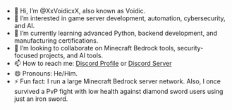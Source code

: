 - 👋 Hi, I’m @XxVoidicxX, also known as Voidic.
- 👀 I’m interested in game server development, automation, cybersecurity, and AI.
- 🌱 I’m currently learning advanced Python, backend development, and manufacturing certifications.
- 💞️ I’m looking to collaborate on Minecraft Bedrock tools, security-focused projects, and AI tools.
- 📫 How to reach me: [Discord Profile](<https://discord.com/users/719930539280433232>) or [Discord Server](https://discord.gg/JJB5CDks8z)
- 😄 Pronouns: He/Him.
- ⚡ Fun fact: I run a large Minecraft Bedrock server network. Also, I once survived a PvP fight with low health against diamond sword users using just an iron sword.
